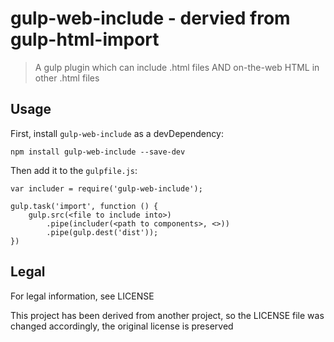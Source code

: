 # gulp-web-include - dervied from gulp-html-import
> A gulp plugin which can include .html files AND on-the-web HTML in other .html files

## Usage
First, install `gulp-web-include` as a devDependency:
```
npm install gulp-web-include --save-dev
```
Then add it to the `gulpfile.js`:
```
var includer = require('gulp-web-include');

gulp.task('import', function () {
    gulp.src(<file to include into>)
        .pipe(includer(<path to components>, <>))
        .pipe(gulp.dest('dist')); 
})
```

## Legal
For legal information, see LICENSE

This project has been derived from another project, so the LICENSE file was changed accordingly, the original license is preserved